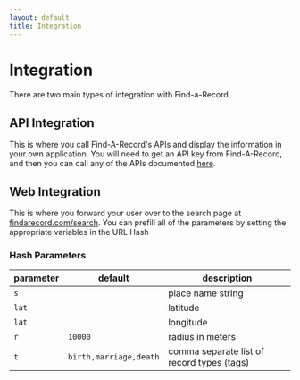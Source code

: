 ```yaml
---
layout: default
title: Integration
---
```


# Integration
There are two main types of integration with Find-a-Record. 

## API Integration
This is where you call Find-A-Record's APIs and display the information in your own application. You will need to get an API key from Find-A-Record, and then you can call any of the APIs documented [here](/api/).

## Web Integration
This is where you forward your user over to the search page at [findarecord.com/search](https://www.findarecord.com/search). You can prefill all of the parameters by setting the appropriate variables in the URL Hash

### Hash Parameters

| parameter  | default | description |
| ------------- | ------------- | -------------- |
| `s` | | place name string |
| `lat` |  | latitude |
| `lat` |  | longitude |
| `r` | `10000` | radius in meters |
| `t` | `birth,marriage,death` | comma separate list of record types (tags) |
